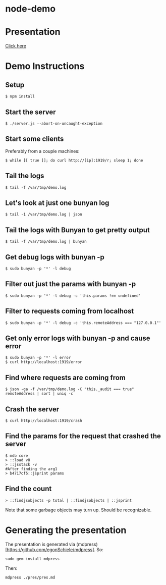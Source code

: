 node-demo
=========

# Presentation

[Click here](blob/master/pres/pres.md)

# Demo Instructions

## Setup

```
$ npm install
```

## Start the server
```
$ ./server.js --abort-on-uncaught-exception
```

## Start some clients

Preferably from a couple machines:
```
$ while [[ true ]]; do curl http://[ip]:1919/r; sleep 1; done
```

## Tail the logs

```
$ tail -f /var/tmp/demo.log
```

## Let's look at just one bunyan log
```
$ tail -1 /var/tmp/demo.log | json
```

## Tail the logs with Bunyan to get pretty output
```
$ tail -f /var/tmp/demo.log | bunyan
```

## Get debug logs with bunyan -p
```
$ sudo bunyan -p '*' -l debug
```

## Filter out just the params with bunyan -p
```
$ sudo bunyan -p '*' -l debug -c 'this.params !== undefined'
```

## Filter to requests coming from localhost
```
$ sudo bunyan -p '*' -l debug -c 'this.remoteAddress === "127.0.0.1"'
```

## Get only error logs with bunyan -p and cause error
```
$ sudo bunyan -p '*' -l error
$ curl http://localhost:1919/error
```

## Find where requests are coming from
```
$ json -ga -f /var/tmp/demo.log -C "this._audit === true" remoteAddress | sort | uniq -c
```

## Crash the server

```
$ curl http://localhost:1919/crash
```

## Find the params for the request that crashed the server
```
$ mdb core
> ::load v8
> ::jsstack -v
#After finding the arg1
> b4717cf5::jsprint params
```

## Find the count
```
> ::findjsobjects -p total | ::findjsobjects | ::jsprint
```

Note that some garbage objects may turn up.  Should be recognizable.

# Generating the presentation

The presentation is generated via
(mdpress)[https://github.com/egonSchiele/mdpress].  So:

```
sudo gem install mdpress
```

Then:

```
mdpress ./pres/pres.md
```
